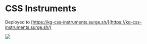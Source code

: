 # CSS Instruments

Deployed to [https://kg-css-instruments.surge.sh/](https://kg-css-instruments.surge.sh/)

![](./preview.png)
